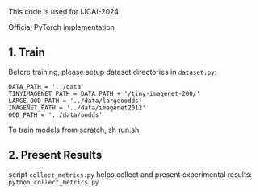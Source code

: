 This code is used for IJCAI-2024

Official PyTorch implementation

## 1. Train

Before training, please setup dataset directories in `dataset.py`:
```
DATA_PATH = '../data'
TINYIMAGENET_PATH = DATA_PATH + '/tiny-imagenet-200/'
LARGE_OOD_PATH = '../data/largeoodds'
IMAGENET_PATH = '../data/imagenet2012'
OOD_PATH = '../data/oodds'
```

To train models from scratch, sh run.sh

## 2. Present Results

script `collect_metrics.py` helps collect and present experimental results: `python collect_metrics.py`

